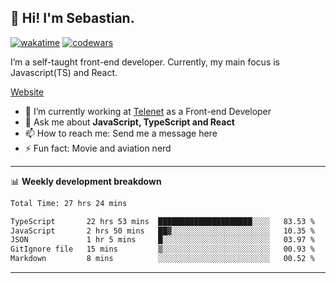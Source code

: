 ## 👋 Hi! I'm Sebastian.

[![wakatime](https://wakatime.com/badge/user/df0036c6-328a-4a39-be9b-e49417ed22a1.svg)](https://wakatime.com/@df0036c6-328a-4a39-be9b-e49417ed22a1)
[![codewars](https://www.codewars.com/users/sebavuye/badges/small)](https://www.codewars.com/users/sebavuye)

I’m a self-taught front-end developer. Currently, my main focus is Javascript(TS) and React.

[Website](https://sebastianvuye.be)

- 🔭 I’m currently working at [Telenet](https://telenet.be/) as a Front-end Developer
- 💬 Ask me about **JavaScript, TypeScript and React**
- 📫 How to reach me: Send me a message here
- ⚡ Fun fact: Movie and aviation nerd

-------

📊 **Weekly development breakdown**

<!--START_SECTION:waka-->

```txt
Total Time: 27 hrs 24 mins

TypeScript       22 hrs 53 mins  █████████████████████░░░░   83.53 %
JavaScript       2 hrs 50 mins   ██▓░░░░░░░░░░░░░░░░░░░░░░   10.35 %
JSON             1 hr 5 mins     █░░░░░░░░░░░░░░░░░░░░░░░░   03.97 %
GitIgnore file   15 mins         ▒░░░░░░░░░░░░░░░░░░░░░░░░   00.93 %
Markdown         8 mins          ░░░░░░░░░░░░░░░░░░░░░░░░░   00.52 %
```

<!--END_SECTION:waka-->
-------
